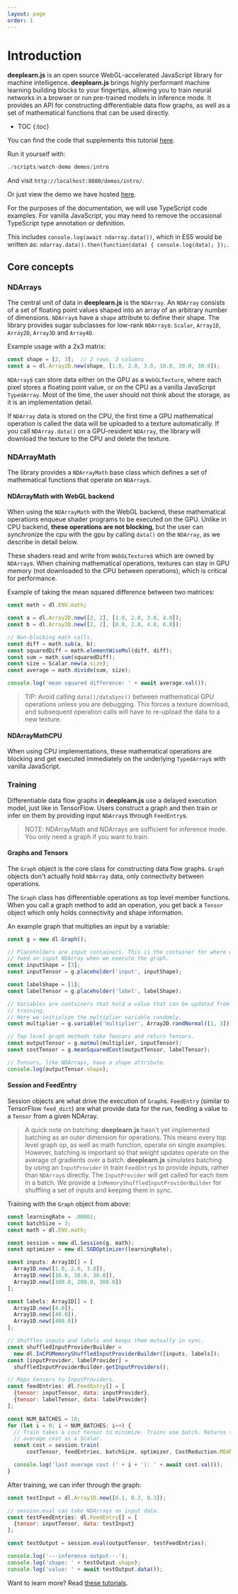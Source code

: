 ```yaml
---
layout: page
order: 1
---
```

# Introduction

**deeplearn.js** is an open source WebGL-accelerated JavaScript library for machine
intelligence. **deeplearn.js** brings highly performant machine learning
building blocks to your fingertips, allowing you to train neural networks
in a browser or run pre-trained models in inference mode. It provides an API for
constructing differentiable data flow graphs, as well as a set of mathematical
functions that can be used directly.

* TOC
{:toc}

You can find the code that supplements this tutorial
[here](https://github.com/PAIR-code/deeplearnjs/tree/master/demos/intro).

Run it yourself with:
```ts
./scripts/watch-demo demos/intro
```

And visit `http://localhost:8080/demos/intro/`.

Or just view the demo we have hosted [here](https://deeplearnjs.org/demos/intro/).

For the purposes of the documentation, we will use TypeScript code examples.
For vanilla JavaScript, you may need to remove the occasional TypeScript type annotation or definition.

This includes `console.log(await ndarray.data())`, which in ES5 would be written as:
`ndarray.data().then(function(data) { console.log(data); });`.

## Core concepts

### NDArrays

The central unit of data in **deeplearn.js** is the `NDArray`. An `NDArray`
consists of a set of floating point values shaped into an array of an arbitrary
number of dimensions. `NDArray`s have a `shape` attribute to define
their shape. The library provides sugar subclasses for low-rank `NDArray`s:
`Scalar`, `Array1D`, `Array2D`, `Array3D` and `Array4D`.

Example usage with a 2x3 matrix:

```js
const shape = [2, 3];  // 2 rows, 3 columns
const a = dl.Array2D.new(shape, [1.0, 2.0, 3.0, 10.0, 20.0, 30.0]);
```

`NDArray`s can store data either on the GPU as a `WebGLTexture`, where each
pixel stores a floating point value, or on the CPU as a vanilla JavaScript
`TypedArray`. Most of the time, the user should not think about the storage,
as it is an implementation detail.

If `NDArray` data is
stored on the CPU, the first time a GPU mathematical operation is called the
data will be uploaded to a texture automatically. If you call
`NDArray.data()` on a GPU-resident `NDArray`, the
library will download the texture to the CPU and delete the texture.

### NDArrayMath

The library provides a `NDArrayMath` base class which defines a set of
mathematical functions that operate on `NDArray`s.

#### NDArrayMath with WebGL backend

When using the `NDArrayMath` with the WebGL backend, these mathematical
operations enqueue shader programs to be executed on the GPU. Unlike in
CPU backend, **these operations are not blocking**, but the user can
synchronize the cpu with the gpu by calling `data()` on
the `NDArray`, as we describe in detail below.

These shaders read and write from `WebGLTexture`s which are owned by
`NDArray`s. When chaining mathematical operations, textures can stay in GPU
memory (not downloaded to the CPU between operations), which is critical for
performance.

Example of taking the mean squared difference between two matrices:

```js
const math = dl.ENV.math;

const a = dl.Array2D.new([2, 2], [1.0, 2.0, 3.0, 4.0]);
const b = dl.Array2D.new([2, 2], [0.0, 2.0, 4.0, 6.0]);

// Non-blocking math calls.
const diff = math.sub(a, b);
const squaredDiff = math.elementWiseMul(diff, diff);
const sum = math.sum(squaredDiff);
const size = Scalar.new(a.size);
const average = math.divide(sum, size);

console.log('mean squared difference: ' + await average.val());
```

> TIP: Avoid calling `data()/dataSync()` between mathematical GPU
operations unless you are debugging. This forces a texture download, and
subsequent operation calls will have to re-upload the data to a new
texture.

#### NDArrayMathCPU

When using CPU implementations, these mathematical
operations are blocking and get executed immediately on the underlying
`TypedArray`s with vanilla JavaScript.

### Training

Differentiable data flow graphs in **deeplearn.js** use a delayed execution model,
just like in TensorFlow. Users construct a graph and then train or
infer on them by providing input `NDArray`s through `FeedEntry`s.

> NOTE: NDArrayMath and NDArrays are sufficient for inference mode. You only need a
graph if you want to train.

#### Graphs and Tensors
The `Graph` object is the core class for constructing data flow graphs.
`Graph` objects don't actually hold `NDArray` data, only connectivity
between operations.

The `Graph` class has differentiable operations as top level member
functions. When you call a graph method to add an operation, you get back a
`Tensor` object which only holds connectivity and shape information.

An example graph that multiplies an input by a variable:

```js
const g = new dl.Graph();

// Placeholders are input containers. This is the container for where we will
// feed an input NDArray when we execute the graph.
const inputShape = [3];
const inputTensor = g.placeholder('input', inputShape);

const labelShape = [1];
const labelTensor = g.placeholder('label', labelShape);

// Variables are containers that hold a value that can be updated from
// training.
// Here we initialize the multiplier variable randomly.
const multiplier = g.variable('multiplier', Array2D.randNormal([1, 3]));

// Top level graph methods take Tensors and return Tensors.
const outputTensor = g.matmul(multiplier, inputTensor);
const costTensor = g.meanSquaredCost(outputTensor, labelTensor);

// Tensors, like NDArrays, have a shape attribute.
console.log(outputTensor.shape);
```

#### Session and FeedEntry

Session objects are what drive the execution of `Graph`s. `FeedEntry`
(similar to TensorFlow `feed_dict`) are what provide data for the run,
feeding a value to a `Tensor` from a given NDArray.

> A quick note on batching: **deeplearn.js** hasn't yet implemented batching as an outer
dimension for operations. This means every top level graph op, as well as math
function, operate on single examples. However, batching is important so that
weight updates operate on the average of gradients over a batch. **deeplearn.js**
simulates batching by using an `InputProvider` in train `FeedEntry`s to
provide inputs, rather than `NDArray`s directly. The `InputProvider`
will get called for each item in a batch. We provide a
`InMemoryShuffledInputProviderBuilder` for shuffling a set of inputs and
keeping them in sync.

Training with the `Graph` object from above:

```js
const learningRate = .00001;
const batchSize = 3;
const math = dl.ENV.math;

const session = new dl.Session(g, math);
const optimizer = new dl.SGDOptimizer(learningRate);

const inputs: Array1D[] = [
  Array1D.new([1.0, 2.0, 3.0]),
  Array1D.new([10.0, 20.0, 30.0]),
  Array1D.new([100.0, 200.0, 300.0])
];

const labels: Array1D[] = [
  Array1D.new([4.0]),
  Array1D.new([40.0]),
  Array1D.new([400.0])
];

// Shuffles inputs and labels and keeps them mutually in sync.
const shuffledInputProviderBuilder =
  new dl.InCPUMemoryShuffledInputProviderBuilder([inputs, labels]);
const [inputProvider, labelProvider] =
  shuffledInputProviderBuilder.getInputProviders();

// Maps tensors to InputProviders.
const feedEntries: dl.FeedEntry[] = [
  {tensor: inputTensor, data: inputProvider},
  {tensor: labelTensor, data: labelProvider}
];

const NUM_BATCHES = 10;
for (let i = 0; i < NUM_BATCHES; i++) {
  // Train takes a cost tensor to minimize. Trains one batch. Returns the
  // average cost as a Scalar.
  const cost = session.train(
      costTensor, feedEntries, batchSize, optimizer, CostReduction.MEAN);

  console.log('last average cost (' + i + '): ' + await cost.val());
}
```

After training, we can infer through the graph:

```js
const testInput = dl.Array1D.new([0.1, 0.2, 0.3]);

// session.eval can take NDArrays as input data.
const testFeedEntries: dl.FeedEntry[] = [
  {tensor: inputTensor, data: testInput}
];

const testOutput = session.eval(outputTensor, testFeedEntries);

console.log('---inference output---');
console.log('shape: ' + testOutput.shape);
console.log('value: ' + await testOutput.data());
```

Want to learn more? Read [these tutorials](index.md).
